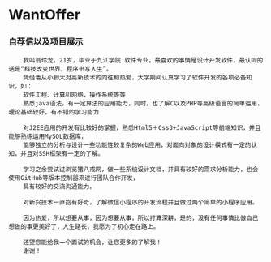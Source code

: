 # WantOffer
### 自荐信以及项目展示
        我叫翁玲龙，21岁，毕业于九江学院 软件专业，最喜欢的事情是设计开发软件，最认同的话是“科技改变世界，程序书写人生”。
        凭借着从小到大对高新技术的向往和热爱，大学期间认真学习了软件开发的各项必备知识，如：
        软件工程、计算机网络，操作系统等等
        熟悉java语法，有一定算法的应用能力，同时，也了解C以及PHP等高级语言的简单运用，理论基础较好，有不错的学习能力

        对J2EE应用的开发有比较好的掌握，熟悉Html5＋Css3+JavaScript等前端知识，并且能够熟练运用MySQL数据库，
        能够独立的分析与设计一些功能性较复杂的Web应用，对面向对象的设计模式有一定的认知，并且对SSH框架有一定的了解。

        学习之余尝试过浏览猪八戒网，做一些系统设计文档，并具有较好的需求分析能力，也会使用GitHub等版本控制器来进行团队合作开发，
        具有较好的交流沟通能力。

        对新兴技术一直抱有好奇，了解微信小程序的开发流程并且做过两个简单的小程序应用。

        因为热爱，所以想要从事，因为想要从事，所以打算深耕，是的，没有任何事情比做自己想做的事更美好了，人生路长，我愿为了初心走在路上。

        还望您能给我一个面试的机会，让您更多的了解我！
        谢谢！
